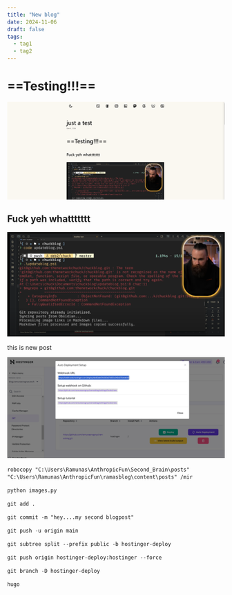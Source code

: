 ```yaml
---
title: "New blog"
date: 2024-11-06
draft: false
tags:
  - tag1
  - tag2
---
```


# ==Testing!!!==

![Pasted image 20250108101437.png](/images/Pasted%20image%2020250108101437.png)


## Fuck yeh   whattttttt
![Pasted image 20250108095917.png](/images/Pasted%20image%2020250108095917.png)


this is new post

![Pasted image 20250108091930.png](/images/Pasted%20image%2020250108091930.png)

``robocopy "C:\Users\Ramunas\AnthropicFun\Second_Brain\posts" "C:\Users\Ramunas\AnthropicFun\ramasblog\content\posts" /mir``

``python images.py``

``git add .``

``git commit -m "hey....my second blogpost"``

``git push -u origin main``

``git subtree split --prefix public -b hostinger-deploy``

``git push origin hostinger-deploy:hostinger --force ``

``git branch -D hostinger-deploy``

``hugo``